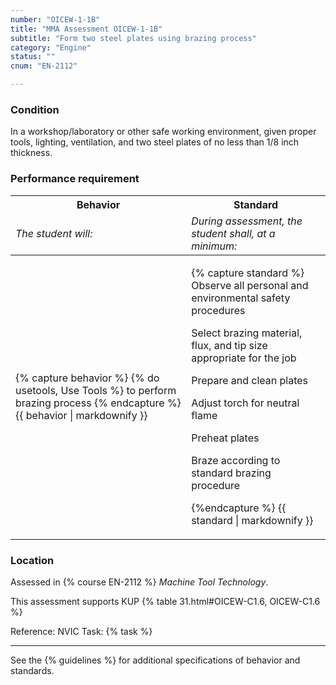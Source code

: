 ```yaml
---
number: "OICEW-1-1B"
title: "MMA Assessment OICEW-1-1B"
subtitle: "Form two steel plates using brazing process"
category: "Engine"
status: ""
cnum: "EN-2112"

---
```

### Condition

In a workshop/laboratory or other safe working environment, given proper tools, lighting, ventilation, and two steel plates of no less than 1/8 inch thickness.

### Performance requirement 

<table width='100%' class='Guidelines'>
 <thead>
 <tr>
     <th class='thirty'>Behavior</th>
     <th class='seventy'>Standard</th>
 </tr>
 <tr>
     <td><em>The student will:</em></td>
     <td><em>During assessment, the student shall, at a minimum:</em></td>
 </tr>
 </thead>
 <tbody>
 

<tr><td>

{% capture behavior %}
{% do usetools, Use Tools %} to perform brazing process 
{% endcapture %}
{{ behavior | markdownify }}

</td><td>

{% capture standard %}
Observe all personal and environmental safety procedures

Select brazing material, flux, and tip size appropriate for the job

Prepare and clean plates

Adjust torch for neutral flame

Preheat plates

Braze according to standard brazing procedure
 
{%endcapture %}
{{ standard | markdownify }}

</td></tr>



 </tbody>
 </table>

### Location

Assessed in  {% course  EN-2112 %}  *Machine Tool Technology*.

This assessment supports KUP {% table 31.html#OICEW-C1.6, OICEW-C1.6 %}

Reference: NVIC Task: {% task   %}

***



See the {% guidelines %} for additional specifications of behavior and standards.